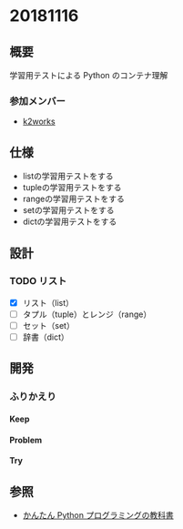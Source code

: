 # 20181116

## 概要

学習用テストによる Python のコンテナ理解

### 参加メンバー

- [k2works](https://github.com/k2works)

## 仕様

- listの学習用テストをする
- tupleの学習用テストをする
- rangeの学習用テストをする
- setの学習用テストをする
- dictの学習用テストをする

## 設計

### TODO リスト

- [x] リスト（list）
- [ ] タプル（tuple）とレンジ（range）
- [ ] セット（set）
- [ ] 辞書（dict）

## 開発

### ふりかえり

#### Keep

#### Problem

#### Try

## 参照

- [かんたん Python プログラミングの教科書](https://www.amazon.co.jp/dp/B07B4TTS24/ref=dp-kindle-redirect?_encoding=UTF8&btkr=1)
